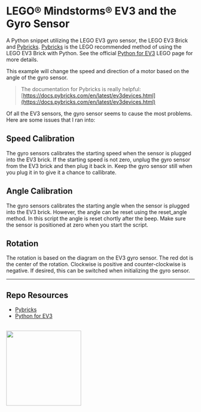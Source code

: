 # LEGO® Mindstorms® EV3 and the Gyro Sensor

A Python snippet utilizing the LEGO EV3 gyro sensor, the LEGO EV3 Brick and [Pybricks](https://pybricks.com/). [Pybricks](https://pybricks.com/) is the LEGO recommended method of using the LEGO EV3 Brick with Python. See the official [Python for EV3](https://education.lego.com/en-us/support/mindstorms-ev3/python-for-ev3) LEGO page for more details. 

This example will change the speed and direction of a motor based on the angle of the gyro sensor.

> The documentation for Pybricks is really helpful:  
> [https://docs.pybricks.com/en/latest/ev3devices.html](https://docs.pybricks.com/en/latest/ev3devices.html)

Of all the EV3 sensors, the gyro sensor seems to cause the most problems. Here are some issues that I ran into:

## Speed Calibration
The gyro sensors calibrates the starting speed when the sensor is plugged into the EV3 brick. If the starting speed is not zero, unplug the gyro sensor from the EV3 brick and then plug it back in. Keep the gyro sensor still when you plug it in to give it a chance to callibrate.

## Angle Calibration
The gyro sensors calibrates the starting angle when the sensor is plugged into the EV3 brick. However, the angle can be reset using the reset_angle method. In this script the angle is reset chortly after the beep. Make sure the sensor is positioned at zero when you start the script.

## Rotation
The rotation is based on the diagram on the EV3 gyro sensor. The red dot is the center of the rotation. Clockwise is positive and counter-clockwise is negative. If desired, this can be switched when initializing the gyro sensor. 

---

## Repo Resources

- [Pybricks](https://pybricks.com/)
- [Python for EV3](https://education.lego.com/en-us/support/mindstorms-ev3/python-for-ev3)

<br>
<a href="https://codeadam.ca">
<img src="https://cdn.codeadam.ca/images@1.0.0/codeadam-logo-coloured-horizontal.png" width="200">
</a>
